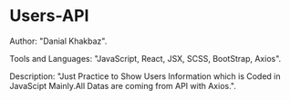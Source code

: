 # Users-API
Author: "Danial Khakbaz".

Tools and Languages: "JavaScript, React, JSX, SCSS, BootStrap, Axios".

Description: "Just Practice to Show Users Information which is Coded in JavaScipt Mainly.All Datas are coming from API with Axios.".
